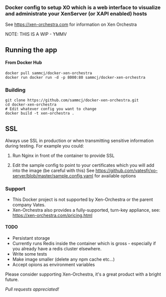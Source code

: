 ### Docker config to setup XO which is a web interface to visualize and administrate your XenServer (or XAPI enabled) hosts

See https://xen-orchestra.com for information on Xen Orchestra

NOTE: THIS IS A WIP - YMMV

## Running the app 

#### From Docker Hub

```
docker pull sammcj/docker-xen-orchestra
docker run docker run -d -p 8000:80 sammcj/docker-xen-orchestra
```

### Building

```
git clone https://github.com/sammcj/docker-xen-orchestra.git
cd docker-xen-orchestra
# Edit whatever config you want to change
docker build -t xen-orchestra . 
```

## SSL

Always use SSL in production or when transmitting sensitive information during testing.
For example you could:

1) Run Nginx in front of the container to provide SSL

2) Edit the sample config to point to your certificates which you will add into the image (be careful with this)
See https://github.com/vatesfr/xo-server/blob/master/sample.config.yaml for available options

### Support

* This Docker project is not supported by Xen-Orchestra or the parent company Vates.
* Xen-Orchestra also provides a fully-supported, turn-key appliance, see: https://xen-orchestra.com/pricing.html

#### TODO

* Persistant storage
* Currently runs Redis inside the container which is gross - especially if you already have a redis cluster elsewhere.
* Write some tests
* Make image smaller (delete any npm cache etc...)
* Accept opions as environment variables

Please consider supporting Xen-Orchestra, it's a great product with a bright future.

_Pull requests appreciated!_
